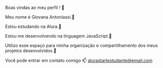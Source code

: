Boas vindas ao meu perfil ! 💙

Meu nome é Giovana Antoniassi.💙

Estou estudando na Alura.💙

Estou me desenvolvendo na linguagem JavaScript.💙

Utilizo esse espaço para minha organização e compartilhamento dos meus projetos desenvolvidos.💙

Você pode entrar em contato comigo 📫
alurastartestudante@email.com
